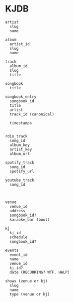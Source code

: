 KJDB
====

    artist
      slug
      name

    album
      artist_id
      slug
      name

    track
      album_id
      slug
      title

    songbook
      title

    songbook_entry
      songbook_id
      title
      artist
      track_id (canonical)

      timestamps


    rdio_track
      song_id
      album_key
      artist_key
      album_url

    spotify_track
      song_id
      spotify_url

    youtube_track
      song_id



    venue
      venue_id
      address
      songbook_id?
      karaoke_bar (bool)

    kj
      kj_id
      schedule
      songbook_id?

    events
      event_id
      name
      venue_id
      kj_id?
      date (RECURRING? WTF. HALP)

    shows (venue or kj)
      slug
      name
      type (venue or kj)
